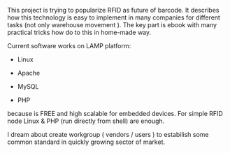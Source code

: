 This project is trying to popularize RFID as future of barcode. It describes how this technology is easy to implement in many companies for different tasks (not only warehouse movement ). The key part is ebook with many practical tricks how do to this in home-made way.

Current software works on LAMP platform:

- Linux

- Apache

- MySQL

- PHP

because is FREE and high scalable for embedded devices.
For simple RFID node Linux & PHP (run directly from shell) are enough.


I dream about create workgroup ( vendors / users ) to estabilish some common standard in quickly growing sector of market.